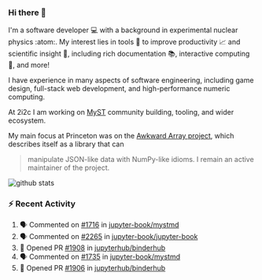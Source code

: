 ### Hi there 👋 

I'm a software developer 💻 with a background in experimental nuclear physics :atom:. My interest lies in tools :wrench: to improve productivity :chart_with_upwards_trend: and scientific insight :telescope:, including rich documentation 📚, interactive computing 🧮, and more! 

I have experience in many aspects of software engineering, including game design, full-stack web development, and high-performance numeric computing. 

At 2i2c I am working on [MyST](https://github.com/jupyter-book/mystmd) community building, tooling, and wider ecosystem. 

My main focus at Princeton was on the [Awkward Array project](awkward-array.org/), which describes itself as a library that can 
> manipulate JSON-like data with NumPy-like idioms. I remain an active maintainer of the project. 

![github stats](https://github-readme-stats.vercel.app/api?username=agoose77&show_icons=true&hide_rank=true&hide_title=true&bg_color=30,e76445,904e95&text_color=efe3ec&icon_color=efe3ec)
<!--
**agoose77/agoose77** is a ✨ _special_ ✨ repository because its `README.md` (this file) appears on your GitHub profile.

Here are some ideas to get you started:

- 🔭 I’m currently working on ...
- 🌱 I’m currently learning ...
- 👯 I’m looking to collaborate on ...
- 🤔 I’m looking for help with ...
- 💬 Ask me about ...
- 📫 How to reach me: ...
- 😄 Pronouns: ...
- ⚡ Fun fact: ...
-->

### :zap: Recent Activity

<!--START_SECTION:activity-->
1. 🗣 Commented on [#1716](https://github.com/jupyter-book/mystmd/issues/1716#issuecomment-2581427602) in [jupyter-book/mystmd](https://github.com/jupyter-book/mystmd)
2. 🗣 Commented on [#2265](https://github.com/jupyter-book/jupyter-book/issues/2265#issuecomment-2581426236) in [jupyter-book/jupyter-book](https://github.com/jupyter-book/jupyter-book)
3. 💪 Opened PR [#1908](https://github.com/jupyterhub/binderhub/pull/1908) in [jupyterhub/binderhub](https://github.com/jupyterhub/binderhub)
4. 🗣 Commented on [#1735](https://github.com/jupyter-book/mystmd/issues/1735#issuecomment-2580790046) in [jupyter-book/mystmd](https://github.com/jupyter-book/mystmd)
5. 💪 Opened PR [#1906](https://github.com/jupyterhub/binderhub/pull/1906) in [jupyterhub/binderhub](https://github.com/jupyterhub/binderhub)
<!--END_SECTION:activity-->
